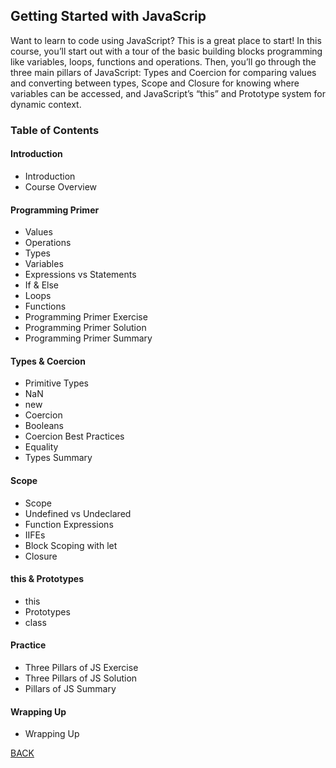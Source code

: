 ## Getting Started with JavaScrip
Want to learn to code using JavaScript? This is a great place to start! In this course, you’ll start out with a tour of the basic building blocks programming like variables, loops, functions and operations. Then, you’ll go through the three main pillars of JavaScript: Types and Coercion for comparing values and converting between types, Scope and Closure for knowing where variables can be accessed, and JavaScript’s “this” and Prototype system for dynamic context.

<!-- (Course slides) https://static.frontendmasters.com/resources/2019-05-08-getting-into-javascript/getting-into-javascript.pdf -->
<!-- [Course Code](./assets/04-getting-into-javascript/)  -->

### Table of Contents
#### Introduction
- Introduction
- Course Overview

#### Programming Primer
- Values
- Operations
- Types
- Variables
- Expressions vs Statements
- If & Else
- Loops
- Functions
- Programming Primer Exercise
- Programming Primer Solution
- Programming Primer Summary

#### Types & Coercion
- Primitive Types
- NaN
- new
- Coercion
- Booleans
- Coercion Best Practices
- Equality
- Types Summary

#### Scope
- Scope
- Undefined vs Undeclared
- Function Expressions
- IIFEs
- Block Scoping with let
- Closure

#### this & Prototypes
- this
- Prototypes
- class

#### Practice
- Three Pillars of JS Exercise
- Three Pillars of JS Solution
- Pillars of JS Summary

#### Wrapping Up
- Wrapping Up

[BACK](./README.md)